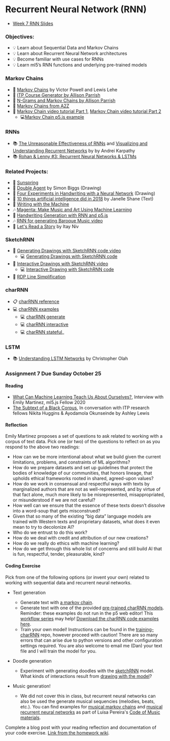 # Recurrent Neural Network (RNN)

- [Week 7 RNN Slides](https://docs.google.com/presentation/d/1ujIuPSKzeDLK-D6FRJlVHDsMmWU0Sy8RYZ7_kq3FLVA/edit?usp=sharing)

### Objectives:

- 💡 Learn about Sequential Data and Markov Chains
- 💡 Learn about Recurrent Neural Network architectures
- 💡 Become familiar with use cases for RNNs
- 💡 Learn ml5’s RNN functions and underlying pre-trained models

### Markov Chains

- 🔗 [Markov Chains](http://setosa.io/blog/2014/07/26/markov-chains/) by Victor Powell and Lewis Lehe
- 🔗 [ITP Course Generator by Allison Parrish](http://static.decontextualize.com/toys/next_semester)
- 🔗 [N-Grams and Markov Chains by Allison Parrish](http://www.decontextualize.com/teaching/rwet/n-grams-and-markov-chains/)
- 🔗 [Markov Chains from A2Z](https://shiffman.net/a2z/markov/)
- 🎥 [Markov Chain video tutorial Part 1](https://youtu.be/eGFJ8vugIWA), [Markov Chain video tutorial Part 2](https://youtu.be/9r8CmofnbAQ)
  - 💻[Markov Chain p5.js example](https://editor.p5js.org/ima_ml/sketches/FW9u9zhz0)

### RNNs

- 📚 [The Unreasonable Effectiveness of RNNs](http://karpathy.github.io/2015/05/21/rnn-effectiveness/) and [Visualizing and Understanding Recurrent Networks](https://skillsmatter.com/skillscasts/6611-visualizing-and-understanding-recurrent-networks) by by Andrei Karpathy
- 📚 [Rohan & Lenny #3: Recurrent Neural Networks & LSTMs](https://ayearofai.com/rohan-lenny-3-recurrent-neural-networks-10300100899b)

### Related Projects:

- 🍿 [Sunspring](https://arstechnica.com/gaming/2016/06/an-ai-wrote-this-movie-and-its-strangely-moving/)
- 🎨 [Double Agent](http://littlepig.org.uk/installations/doubleagent/index.htm) by Simon Biggs (Drawing)
- 🎨 [Four Experiments in Handwriting with a Neural Network](https://distill.pub/2016/handwriting/) (Drawing)
- 📖 [10 things artificial intelligence did in 2018](http://aiweirdness.com/post/181621835642/10-things-artificial-intelligence-did-in-2018) by Janelle Shane (Text)
- 📖 [Writing with the Machine](https://www.robinsloan.com/notes/writing-with-the-machine/)
- 🎶 [Magenta: Make Music and Art Using Machine Learning](https://magenta.tensorflow.org/)
- 🎨 [Handwriting Generation with RNN and p5.js](http://blog.otoro.net/2017/01/01/recurrent-neural-network-artist/)
- 🎶 [RNN for generating Baroque Music video](https://www.youtube.com/watch?v=SacogDL_4JU)
- 📖 [Let's Read a Story](https://medium.com/ml5js/lets-read-a-story-talking-to-books-using-semantic-similarity-f283168b4264) by Itay Niv

### SketchRNN

- 🎥 [Generating Drawings with SketchRNN code video](https://thecodingtrain.com/CodingChallenges/128-sketchrnn-snowflakes)
  - 💻 [Generating Drawings with SketchRNN code](https://editor.p5js.org/ml5/sketches/SketchRNN_basic)
- 🎥 [Interactive Drawings with SketchRNN video](https://thecodingtrain.com/CodingChallenges/153-interactive-sketchrnn.html)
  - 💻 [Interactive Drawing with SketchRNN code](https://editor.p5js.org/codingtrain/sketches/hcumr-aua)
- 🎥 [RDP Line Simplification](https://thecodingtrain.com/CodingChallenges/152-rdp-algorithm.html)

### charRNN

- 📋 [charRNN reference](https://learn.ml5js.org/#/reference/charrnn)
- 💻 [charRNN examples](https://learn.ml5js.org/#/reference/charrnn?id=examples)
  - 💻 [charRNN generate](https://examples.ml5js.org/p5js/charrnn/charrnn_text/)
  - 💻 [charRNN interactive](https://examples.ml5js.org/p5js/charrnn/charrnn_interactive/)
  - 💻 [charRNN stateful](https://examples.ml5js.org/p5js/charrnn/charrnn_text_stateful/)\_

### LSTM

- 📚 [Understanding LSTM Networks](http://colah.github.io/posts/2015-08-Understanding-LSTMs/) by Christopher Olah

### Assignment 7 Due Sunday October 25

#### Reading

- [What Can Machine Learning Teach Us About Ourselves?](https://medium.com/processing-foundation/what-can-machine-learning-teach-us-about-ourselves-65b268431890), Interview with Emily Martinez, ml5.js Fellow 2020
- [The Subtext of a Black Corpus](https://medium.com/ml5js/the-subtext-of-a-black-corpus-4440de02eb32), In conversation with ITP research fellows Nikita Huggins & Ayodamola Okunseinde by Ashley Lewis

#### Reflection

Emily Martinez proposes a set of questions to ask related to working with a corpus of text data. Pick one (or two) of the questions to reflect on as you respond to the above two readings:

- How can we be more intentional about what we build given the current limitations, problems, and constraints of ML algorithms?
- How do we prepare datasets and set up guidelines that protect the bodies of knowledge of our communities, that honors lineage, that upholds ethical frameworks rooted in shared, agreed-upon values?
- How do we work in consensual and respectful ways with texts by marginalized authors that are not as well-represented, and by virtue of that fact alone, much more likely to be misrepresented, misappropriated, or misunderstood if we are not careful?
- How well can we ensure that the essence of these texts doesn’t dissolve into a word-soup that gets misconstrued?
- Given that so many of the existing “big data” language models are trained with Western texts and proprietary datasets, what does it even mean to try to decolonize AI?
- Who do we entrust to do this work?
- How do we deal with credit and attribution of our new creations?
- How do we really do ethics with machine learning?
- How do we get through this whole list of concerns and still build AI that is fun, respectful, tender, pleasurable, kind?

#### Coding Exercise

Pick from one of the following options (or invent your own) related to working with sequential data and recurrent neural networks.

- Text generation

  - Generate text with [a markov chain](https://editor.p5js.org/ima_ml/sketches/FW9u9zhz0).
  - Generate text with one of the provided [pre-trained charRNN models](https://github.com/ml5js/ml5-data-and-models/tree/main/models/charRNN). Reminder: these examples do not run in the p5 web editor! This [workflow series](https://www.youtube.com/playlist?list=PLRqwX-V7Uu6Zu_uqEA6NqhLzKLACwU74X) may help! [Download the charRNN code examples here](https://github.com/ml5js/Intro-ML-Arts-IMA-F20/tree/main/07_rnn/charRNN-examples).
  - Train your own model! Instructions can be found in the [training-charRNN](https://github.com/ml5js/training-charRNN) repo, however proceed with caution! There are so many errors that can arise due to python versions and other configuration settings required. You are also welcome to email me (Dan) your text file and I will train the model for you.

- Doodle generation

  - Experiment with generating doodles with the [sketchRNN](https://ml5js.org/reference/api-SketchRNN/) model. What kinds of interactions result from [drawing with the model](https://editor.p5js.org/codingtrain/sketches/hcumr-aua)?

- Music generation!

  - We did not cover this in class, but recurrent neural networks can also be used the generate musical sequencies (melodies, beats, etc.). You can find examples for [musical markov chains](https://luisaph.github.io/the-code-of-music-2018/#Markov) and [musical recurrent neural networks](https://luisaph.github.io/the-code-of-music-2018/#NN) as part of Luisa Pereira's [Code of Music materials](https://luisaph.github.io/the-code-of-music-2018/).

Complete a blog post with your reading reflection and documentation of your code exercise. [Link from the homework wiki](https://github.com/ml5js/Intro-ML-Arts-IMA-F20/wiki/Assignment-7).
